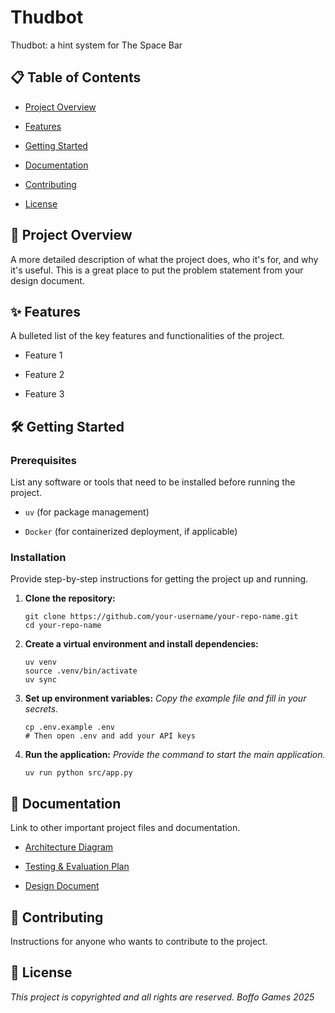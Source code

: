 # Thudbot

Thudbot: a hint system for The Space Bar

## 📋 Table of Contents

- [Project Overview](#-project-overview)
    
- [Features](#-features)
    
- [Getting Started](#️-getting-started)
    
- [Documentation](#-documentation)
    
- [Contributing](#-contributing)
    
- [License](#-license)
    

## 🚀 Project Overview

A more detailed description of what the project does, who it's for, and why it's useful. This is a great place to put the problem statement from your design document.

## ✨ Features

A bulleted list of the key features and functionalities of the project.

- Feature 1
    
- Feature 2
    
- Feature 3
    

## 🛠️ Getting Started

### Prerequisites

List any software or tools that need to be installed before running the project.

- `uv` (for package management)
    
- `Docker` (for containerized deployment, if applicable)
    

### Installation

Provide step-by-step instructions for getting the project up and running.

1. **Clone the repository:**
    
    ```
    git clone https://github.com/your-username/your-repo-name.git
    cd your-repo-name
    ```
    
2. **Create a virtual environment and install dependencies:**
    
    ```
    uv venv
    source .venv/bin/activate
    uv sync
    ```
    
3. **Set up environment variables:** _Copy the example file and fill in your secrets._
    
    ```
    cp .env.example .env
    # Then open .env and add your API keys
    ```
    
4. **Run the application:** _Provide the command to start the main application._
    
    ```
    uv run python src/app.py
    ```
    

## 📖 Documentation

Link to other important project files and documentation.

- [Architecture Diagram](docs/ARCHITECTURE.md)
    
- [Testing & Evaluation Plan](docs/TEST_PLAN.md "null")
    
- [Design Document](docs/DESIGN.md "null")
    

## 🙏 Contributing

Instructions for anyone who wants to contribute to the project.

## 📄 License

 _This project is copyrighted and all rights are reserved. Boffo Games 2025_ 